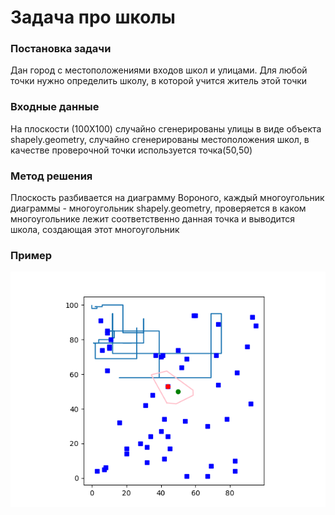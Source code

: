 # Задача про школы
### Постановка задачи
Дан город с местоположениями входов школ и улицами. Для любой точки нужно определить школу, в которой учится житель этой точки
### Входные данные
На плоскости (100X100) случайно сгенерированы улицы в виде объекта shapely.geometry, случайно сгенерированы местоположения школ, в качестве проверочной точки используется точка(50,50)
### Метод решения
Плоскость разбивается на диаграмму Вороного, каждый многоугольник диаграммы - многоугольник shapely.geometry, проверяется в каком многоугольнике лежит соответственно данная точка и выводится школа, создающая этот многоугольник
### Пример
![](map.png)
